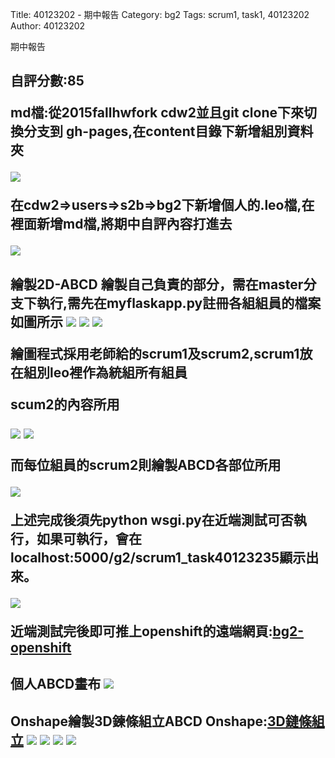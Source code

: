 Title: 40123202 - 期中報告
Category: bg2
Tags: scrum1, task1, 40123202
Author: 40123202


期中報告

<!-- PELICAN_END_SUMMARY -->

<h2>自評分數:85

md檔:從2015fallhwfork cdw2並且git clone下來切換分支到 gh-pages,在content目錄下新增組別資料夾

<img src="./../files/bg2/1.png">

在cdw2=>users=>s2b=>bg2下新增個人的.leo檔,在裡面新增md檔,將期中自評內容打進去

<img src="./../files/bg2/2.png">

<h2>繪製2D-ABCD
繪製自己負責的部分，需在master分支下執行,需先在myflaskapp.py註冊各組組員的檔案如圖所示

<img src="./../files/bg2/3.png">

<img src="./../files/bg2/4.png">

<img src="./../files/bg2/9.png">

繪圖程式採用老師給的scrum1及scrum2,scrum1放在組別leo裡作為統組所有組員

scum2的內容所用

<img src="./../files/bg2/5.png">

<img src="./../files/bg2/6.png">

而每位組員的scrum2則繪製ABCD各部位所用

<img src="./../files/bg2/7.png">

上述完成後須先python wsgi.py在近端測試可否執行，如果可執行，會在localhost:5000/g2/scrum1_task40123235顯示出來。

<img src="./../files/bg2/8.png">

近端測試完後即可推上openshift的遠端網頁:<a href="http://cdw2-cadp13ag35.rhcloud.com/g2/scrum1_task40123235">bg2-openshift</a> 

<h2>個人ABCD畫布

<img src="./../files/bg2/ABCD.png">

<h2>Onshape繪製3D鍊條組立ABCD
Onshape:<a href="https://cad.onshape.com/documents/57182837e4b09398edad79e9">3D鏈條組立</a> 
<img src="./../files/bg2/3D-A.png">
<img src="./../files/bg2/3D-B.png">
<img src="./../files/bg2/3D-C.png">
<img src="./../files/bg2/3D-D.png">
